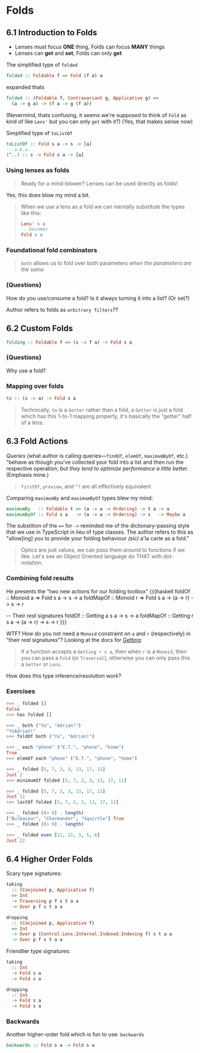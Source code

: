 # Folds

## 6.1 Introduction to Folds

- Lenses must focus **ONE** thing, Folds can focus **MANY** things
- Lenses can **get** and **set**, Folds can only **get**

The simplified type of `folded`

```haskell
folded :: Foldable f => Fold (f a) a
```

expanded thats

```haskell
folded :: (Foldable f, Contravariant g, Applicative g) =>
  (a -> g a) -> (f a -> g (f a))
```

(Nevermind, thats confusing, it seems we're supposed to think of `Fold` as kind of like `Lens'` but you can only `get` with it?)
(Yes, that makes sense now)

Simplified type of `toListOf`

```haskell
toListOf :: Fold s a -> s -> [a]
-- a.k.a.
(^..) :: s -> Fold s a -> [a]
```

### Using lenses as folds

> Ready for a mind-blower? Lenses can be used directly as folds!

Yes, this does blow my mind a bit.

> When we use a lens as a fold we can mentally substitute the types like this:
>
> ```haskell
> Lens' s a
> -- becomes
> Fold s a
> ```

### Foundational fold combinators

> `both` allows us to fold over both parameters _when the parameters are the same_

### (Questions)

How do you use/consume a fold? Is it always turning it into a list? (Or set?)

Author refers to folds as `arbitrary filters`??

## 6.2 Custom Folds

```haskell
folding :: Foldable f => (s -> f a) -> Fold s a
```

### (Questions)

Why use a fold?

### Mapping over folds

```haskell
to :: (s -> a) -> Fold s a
```

> Technically, `to` is a `Getter` rather than a fold, a `Getter` is just a fold which has this 1-to-1 mapping property, it's basically the "getter" half of a lens.

## 6.3 Fold Actions

_Queries_ (what author is calling queries—`findOf`, `elemOf`, `maximumByOf`, etc.) "behave as though you've collected your fold into a list and then run the respective operation; _but they tend to optimize performance a little better._ (Emphasis mine.)

> `firstOf`, `preview`, and `^?` are all effectively equivalent

Comparing `maximumBy` and `maximumByOf` types blew my mind:

```haskell
maximumBy   :: Foldable t => (a -> a -> Ordering) -> t a -> a
maximumByOf :: Fold s a   -> (a -> a -> Ordering) -> s   -> Maybe a
```

The substition of the `=>` for `->` reminded me of the dictionary-passing style that we use in TypeScript in lieu of type classes.
The author refers to this as "allow[ing] you to provide your folding behaviour _(sic)_ a'la carte as a fold."

> Optics are just values, we can pass them around to functions if we like. Let's see an Object Oriented language do THAT with dot-notation.

### Combining fold results

He presents the "two new actions for our folding toolbox"
{{{haskell
foldOf    :: Monoid a => Fold s a ->             s -> a
foldMapOf :: Monoid r => Fold s a -> (a -> r) -> s -> r

-- Their *real* signatures
foldOf    :: Getting a s a ->             s -> a
foldMapOf :: Getting r s a -> (a -> r) -> s -> r
}}}

WTF? How do you not need a `Monoid` constraint on `a` and `r` (respectively) in "their *real* signatures"?
Looking at the docs for [Getting](https://hackage.haskell.org/package/lens-4.19.2/docs/Control-Lens-Combinators.html#t:Getting):
> If a function accepts a `Getting r s a`, then when `r` is a `Monoid`, then you can pass a `Fold` (or `Traversal`), otherwise you can only pass this a `Getter` or `Lens`.

How does this type inference/resolution work?

### Exercises

```haskell
>>> _ folded []
False
>>> has folded []

>>> _ both ("Yo", "Adrian!")
"YoAdrian!"
>>> foldOf both ("Yo", "Adrian!")

>>> _ each "phone" ("E.T.", "phone", "home")
True
>>> elemOf each "phone" ("E.T.", "phone", "home")

>>> _ folded [5, 7, 2, 3, 13, 17, 11]
Just 2
>>> minimumOf folded [5, 7, 2, 3, 13, 17, 11]

>>> _ folded [5, 7, 2, 3, 13, 17, 11]
Just 11
>>> lastOf folded [5, 7, 2, 3, 13, 17, 11]

>>> _ folded ((> 9) . length)
["Bulbasaur", "Charmander", "Squirtle"] True
>>> _ folded ((> 9) . length)

>>> _ folded even [11, 22, 3, 5, 6]
Just 22
```

## 6.4 Higher Order Folds

Scary type signatures:

```haskell
taking
  :: (Conjoined p, Applicative f)
  => Int
  -> Traversing p f s t a a
  -> Over p f s t a a

dropping
  :: (Conjoined p, Applicative f)
  => Int
  -> Over p (Control.Lens.Internal.Indexed.Indexing f) s t a a
  -> Over p f s t a a
```

Friendlier type signatures:

```haskell
taking
  :: Int
  -> Fold s a
  -> Fold s a

dropping
  :: Int
  -> Fold s a
  -> Fold s a
```

### Backwards

Another higher-order fold which is fun to use: `backwards`

```haskell
backwards :: Fold s a -> Fold s a
```

